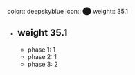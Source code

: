 color:: deepskyblue
icon:: ⬤
weight:: 35.1
- ## weight 35.1
  - phase 1: 1
  - phase 2: 1
  - phase 3: 2

